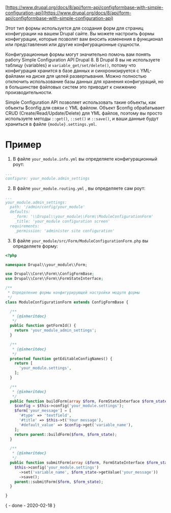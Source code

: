 [](https://www.drupal.org/docs/8/api/form-api/configformbase-with-simple-configuration-api)[https://www.drupal.org/docs/8/api/form-api/configformbase-with-simple-configuration-api](https://www.drupal.org/docs/8/api/form-api/configformbase-with-simple-configuration-api)

Этот тип формы используется для создания форм для страниц конфигурации на вашем Drupal сайте. Вы можете настроить формы конфигурации, которые позволят вам вносить изменения в функционал или представления или другие конфигурационные сущности.

Конфигурационные формы могут значительно помочь вам понять работу Simple Configuration API Drupal 8. В Drupal 8 вы не используете таблицу {variables} и `variable_get/set/delete()`, потому что конфигурация хранится в базе данных и синхронизируется с YML-файлами на диске для целей развертывания. Можно полностью отключить использование базы данных для хранения конфигураций, но в большинстве файловых систем это приводит к снижению производительности.

Simple Configuration API позволяет использовать такие объекты, как объекты $config для связи с YML файлом. Объект $config обрабатывает CRUD (Create/Read/Update/Delete) для YML файлов, поэтому вы просто используете методы `::get()`, `::set()` и `::save()`, и ваши данные будут храниться в файле `{module}.settings.yml`.

# Пример

1.  В файле `your_module.info.yml` вы определяете конфигурационный роут:

```yaml
...
configure: your_module.admin_settings
```

2.  В файле `your_module.routing.yml` , вы определяете сам роут:

```yaml
...
your_module.admin_settings:
  path: '/admin/config/your_module'
  defaults:
    _form: '\\Drupal\\your_module\\Form\\ModuleConfigurationForm'
    _title: 'your_module configuration screen'
  requirements:
    _permission: 'administer site configuration'
```

3.  В файле `your_module/src/Form/ModuleConfigurationForm.php` вы определяете форму:

```php
<?php

namespace Drupal\\your_module\\Form;

use Drupal\\Core\\Form\\ConfigFormBase;
use Drupal\\Core\\Form\\FormStateInterface;

/**
 * Определение формы конфигурирующей настройки модуля формы
 */
class ModuleConfigurationForm extends ConfigFormBase {

  /**
   * {@inheritdoc}
   */
  public function getFormId() {
    return 'your_module_admin_settings';
  }

  /**
   * {@inheritdoc}
   */
  protected function getEditableConfigNames() {
    return [
      'your_module.settings',
    ];
  }

  /**
   * {@inheritdoc}
   */
  public function buildForm(array $form, FormStateInterface $form_state) {
    $config = $this->config('your_module.settings');
    $form['your_message'] = [
      '#type' => 'textfield',
      '#title' => $this->t('Your message'),
      '#default_value' => $config->get('variable_name'),
    ];
    return parent::buildForm($form, $form_state);
  }

  /**
   * {@inheritdoc}
   */
  public function submitForm(array &$form, FormStateInterface $form_state) {
    $this->config('your_module.settings')
      ->set('variable_name', $form_state->getValue('your_message'))
      ->save();
    parent::submitForm($form, $form_state);
  }

}
```

{ - done - 2020-02-18 }